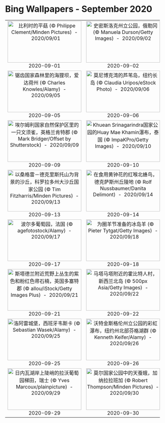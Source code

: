 # Bing Wallpapers - September 2020

| | | | |
|:-------------------------:|:-------------------------:|:-------------------------:|:-------------------------:|
| <a href="https://cn.bing.com/th?id=OHR.OysterMushroom_ZH-CN6265453153_UHD.jpg" target="_blank"><img src="https://cn.bing.com/th?id=OHR.OysterMushroom_ZH-CN6265453153_UHD.jpg&w=480" width="240" height="135" alt="比利时的平菇 (© Philippe Clement/Minden Pictures)  -  2020/09/01" title="比利时的平菇 (© Philippe Clement/Minden Pictures)  -  2020/09/01"></a><br>2020-09-01<br> | <a href="https://cn.bing.com/th?id=OHR.SmithRock_ZH-CN6383276214_UHD.jpg" target="_blank"><img src="https://cn.bing.com/th?id=OHR.SmithRock_ZH-CN6383276214_UHD.jpg&w=480" width="240" height="135" alt="史密斯洛克州立公园，俄勒冈 (© Manuela Durson/Getty Images)  -  2020/09/02" title="史密斯洛克州立公园，俄勒冈 (© Manuela Durson/Getty Images)  -  2020/09/02"></a><br>2020-09-02<br> | <a href="https://cn.bing.com/th?id=OHR.FinancialTowers_ZH-CN6494148642_UHD.jpg" target="_blank"><img src="https://cn.bing.com/th?id=OHR.FinancialTowers_ZH-CN6494148642_UHD.jpg&w=480" width="240" height="135" alt="陆家嘴金融贸易区，中国上海 (© Jackal Pan/Getty Images)  -  2020/09/03" title="陆家嘴金融贸易区，中国上海 (© Jackal Pan/Getty Images)  -  2020/09/03"></a><br>2020-09-03<br> | <a href="https://cn.bing.com/th?id=OHR.PicoIsland_ZH-CN6719354511_UHD.jpg" target="_blank"><img src="https://cn.bing.com/th?id=OHR.PicoIsland_ZH-CN6719354511_UHD.jpg&w=480" width="240" height="135" alt="一头公牛站在皮库山前的田野中，亚速尔群岛皮科岛 (© Atmo-Sphere/Getty Images)  -  2020/09/04" title="一头公牛站在皮库山前的田野中，亚速尔群岛皮科岛 (© Atmo-Sphere/Getty Images)  -  2020/09/04"></a><br>2020-09-04<br> |
| <a href="https://cn.bing.com/th?id=OHR.BeaverDam_ZH-CN6855160492_UHD.jpg" target="_blank"><img src="https://cn.bing.com/th?id=OHR.BeaverDam_ZH-CN6855160492_UHD.jpg&w=480" width="240" height="135" alt="锯齿国家森林里的海狸坝，爱达荷州 (© Charles Knowles/Alamy)  -  2020/09/05" title="锯齿国家森林里的海狸坝，爱达荷州 (© Charles Knowles/Alamy)  -  2020/09/05"></a><br>2020-09-05<br> | <a href="https://cn.bing.com/th?id=OHR.LongIsland_ZH-CN7089248815_UHD.jpg" target="_blank"><img src="https://cn.bing.com/th?id=OHR.LongIsland_ZH-CN7089248815_UHD.jpg&w=480" width="240" height="135" alt="莫尼博克湾的芦苇岛，纽约长岛 (© Claudia Uripos/eStock Photo)  -  2020/09/06" title="莫尼博克湾的芦苇岛，纽约长岛 (© Claudia Uripos/eStock Photo)  -  2020/09/06"></a><br>2020-09-06<br> | <a href="https://cn.bing.com/th?id=OHR.BleistifteFaber_ZH-CN7204563488_UHD.jpg" target="_blank"><img src="https://cn.bing.com/th?id=OHR.BleistifteFaber_ZH-CN7204563488_UHD.jpg&w=480" width="240" height="135" alt="辉柏嘉展出的铅笔，德国施泰因 (© Rüdiger Hess/geo-select FotoArt)  -  2020/09/07" title="辉柏嘉展出的铅笔，德国施泰因 (© Rüdiger Hess/geo-select FotoArt)  -  2020/09/07"></a><br>2020-09-07<br> | <a href="https://cn.bing.com/th?id=OHR.OttoSettembre_ZH-CN7378112626_UHD.jpg" target="_blank"><img src="https://cn.bing.com/th?id=OHR.OttoSettembre_ZH-CN7378112626_UHD.jpg&w=480" width="240" height="135" alt="瓦莱塔，马耳他 (© Deejpilot/GettyImages)  -  2020/09/08" title="瓦莱塔，马耳他 (© Deejpilot/GettyImages)  -  2020/09/08"></a><br>2020-09-08<br> |
| <a href="https://cn.bing.com/th?id=OHR.BeardedReedling_ZH-CN7714158275_UHD.jpg" target="_blank"><img src="https://cn.bing.com/th?id=OHR.BeardedReedling_ZH-CN7714158275_UHD.jpg&w=480" width="240" height="135" alt="埃尔姆利国家自然保护区里的一只文须雀，英格兰肯特郡 (© Mark Bridger/Offset by Shutterstock)  -  2020/09/09" title="埃尔姆利国家自然保护区里的一只文须雀，英格兰肯特郡 (© Mark Bridger/Offset by Shutterstock)  -  2020/09/09"></a><br>2020-09-09<br> | <a href="https://cn.bing.com/th?id=OHR.KanchanaburiWaterfall_ZH-CN7582684869_UHD.jpg" target="_blank"><img src="https://cn.bing.com/th?id=OHR.KanchanaburiWaterfall_ZH-CN7582684869_UHD.jpg&w=480" width="240" height="135" alt="Khuean Srinagarindra国家公园的Huay Mae Khamin瀑布，泰国 (© ImpaKPro/Getty Images)  -  2020/09/10" title="Khuean Srinagarindra国家公园的Huay Mae Khamin瀑布，泰国 (© ImpaKPro/Getty Images)  -  2020/09/10"></a><br>2020-09-10<br> | <a href="https://cn.bing.com/th?id=OHR.TorontoSky_ZH-CN6932705886_UHD.jpg" target="_blank"><img src="https://cn.bing.com/th?id=OHR.TorontoSky_ZH-CN6932705886_UHD.jpg&w=480" width="240" height="135" alt="日落时的多伦多天际线 (© diegograndi/Getty Images)  -  2020/09/11" title="日落时的多伦多天际线 (© diegograndi/Getty Images)  -  2020/09/11"></a><br>2020-09-11<br> | <a href="https://cn.bing.com/th?id=OHR.MedievalRocamadour_ZH-CN7063423495_UHD.jpg" target="_blank"><img src="https://cn.bing.com/th?id=OHR.MedievalRocamadour_ZH-CN7063423495_UHD.jpg&w=480" width="240" height="135" alt="罗卡马杜尔，法国 (© Rrrainbow/Getty Images)  -  2020/09/12" title="罗卡马杜尔，法国 (© Rrrainbow/Getty Images)  -  2020/09/12"></a><br>2020-09-12<br> |
| <a href="https://cn.bing.com/th?id=OHR.SangreCristoDunes_ZH-CN7193190503_UHD.jpg" target="_blank"><img src="https://cn.bing.com/th?id=OHR.SangreCristoDunes_ZH-CN7193190503_UHD.jpg&w=480" width="240" height="135" alt="以桑格雷－德克里斯托山为背景的沙丘，科罗拉多州大沙丘国家公园 (© Tim Fitzharris/Minden Pictures)  -  2020/09/13" title="以桑格雷－德克里斯托山为背景的沙丘，科罗拉多州大沙丘国家公园 (© Tim Fitzharris/Minden Pictures)  -  2020/09/13"></a><br>2020-09-13<br> | <a href="https://cn.bing.com/th?id=OHR.YellowBells_ZH-CN7296699570_UHD.jpg" target="_blank"><img src="https://cn.bing.com/th?id=OHR.YellowBells_ZH-CN7296699570_UHD.jpg&w=480" width="240" height="135" alt="在食用黄钟花的红喉北蜂鸟，德克萨斯州丘陵地 (© Rolf Nussbaumer/Danita Delimont)  -  2020/09/14" title="在食用黄钟花的红喉北蜂鸟，德克萨斯州丘陵地 (© Rolf Nussbaumer/Danita Delimont)  -  2020/09/14"></a><br>2020-09-14<br> | <a href="https://cn.bing.com/th?id=OHR.LifeguardEntrance_ZH-CN7394984988_UHD.jpg" target="_blank"><img src="https://cn.bing.com/th?id=OHR.LifeguardEntrance_ZH-CN7394984988_UHD.jpg&w=480" width="240" height="135" alt="日落时分中央海岸入口海滩上的救生员小屋，澳大利亚新南威尔士州 (© Yury Prokopenko/Getty Images)  -  2020/09/15" title="日落时分中央海岸入口海滩上的救生员小屋，澳大利亚新南威尔士州 (© Yury Prokopenko/Getty Images)  -  2020/09/15"></a><br>2020-09-15<br> | <a href="https://cn.bing.com/th?id=OHR.CityofGuanajuato_ZH-CN7559565626_UHD.jpg" target="_blank"><img src="https://cn.bing.com/th?id=OHR.CityofGuanajuato_ZH-CN7559565626_UHD.jpg&w=480" width="240" height="135" alt="瓜纳华托，墨西哥 (© AI NISHINO/Alamy)  -  2020/09/16" title="瓜纳华托，墨西哥 (© AI NISHINO/Alamy)  -  2020/09/16"></a><br>2020-09-16<br> |
| <a href="https://cn.bing.com/th?id=OHR.MistyVineyard_ZH-CN7642034150_UHD.jpg" target="_blank"><img src="https://cn.bing.com/th?id=OHR.MistyVineyard_ZH-CN7642034150_UHD.jpg&w=480" width="240" height="135" alt="波尔多葡萄园，法国 (© agefotostock/Alamy)  -  2020/09/17" title="波尔多葡萄园，法国 (© agefotostock/Alamy)  -  2020/09/17"></a><br>2020-09-17<br> | <a href="https://cn.bing.com/th?id=OHR.IcelandicRettir_ZH-CN7738923773_UHD.jpg" target="_blank"><img src="https://cn.bing.com/th?id=OHR.IcelandicRettir_ZH-CN7738923773_UHD.jpg&w=480" width="240" height="135" alt="为圈羊节准备的冰岛羊 (© Pieter Tytgat/Getty Images)  -  2020/09/18" title="为圈羊节准备的冰岛羊 (© Pieter Tytgat/Getty Images)  -  2020/09/18"></a><br>2020-09-18<br> | <a href="https://cn.bing.com/th?id=OHR.PirateSails_ZH-CN7821037852_UHD.jpg" target="_blank"><img src="https://cn.bing.com/th?id=OHR.PirateSails_ZH-CN7821037852_UHD.jpg&w=480" width="240" height="135" alt="瓦尔内明德的帆船，德国 (© Rico K?dder/Getty Images)  -  2020/09/19" title="瓦尔内明德的帆船，德国 (© Rico K?dder/Getty Images)  -  2020/09/19"></a><br>2020-09-19<br> | <a href="https://cn.bing.com/th?id=OHR.MontereyPup_ZH-CN7914017418_UHD.jpg" target="_blank"><img src="https://cn.bing.com/th?id=OHR.MontereyPup_ZH-CN7914017418_UHD.jpg&w=480" width="240" height="135" alt="海獭妈妈和新生的小狗，加利福尼亚蒙特雷湾 (© Suzi Eszterhas/Minden Pictures)  -  2020/09/20" title="海獭妈妈和新生的小狗，加利福尼亚蒙特雷湾 (© Suzi Eszterhas/Minden Pictures)  -  2020/09/20"></a><br>2020-09-20<br> |
| <a href="https://cn.bing.com/th?id=OHR.DorsetHeather_ZH-CN8284282373_UHD.jpg" target="_blank"><img src="https://cn.bing.com/th?id=OHR.DorsetHeather_ZH-CN8284282373_UHD.jpg&w=480" width="240" height="135" alt="斯塔德兰附近荒野上丛生的紫色和粉红色帚石楠，英国多塞特郡 (© allou/iStock/Getty Images Plus)  -  2020/09/21" title="斯塔德兰附近荒野上丛生的紫色和粉红色帚石楠，英国多塞特郡 (© allou/iStock/Getty Images Plus)  -  2020/09/21"></a><br>2020-09-21<br> | <a href="https://cn.bing.com/th?id=OHR.Matamata_ZH-CN8111830275_UHD.jpg" target="_blank"><img src="https://cn.bing.com/th?id=OHR.Matamata_ZH-CN8111830275_UHD.jpg&w=480" width="240" height="135" alt="马塔马塔附近的霍比特人村，新西兰北岛 (© 500px Asia/Getty Images)  -  2020/09/22" title="马塔马塔附近的霍比特人村，新西兰北岛 (© 500px Asia/Getty Images)  -  2020/09/22"></a><br>2020-09-22<br> | <a href="https://cn.bing.com/th?id=OHR.GoldenGinkgo_ZH-CN8507013452_UHD.jpg" target="_blank"><img src="https://cn.bing.com/th?id=OHR.GoldenGinkgo_ZH-CN8507013452_UHD.jpg&w=480" width="240" height="135" alt="玄武湖公园的金色银杏叶，中国南京 (© SIPA Asia/ZUMA Wire/Alamy)  -  2020/09/23" title="玄武湖公园的金色银杏叶，中国南京 (© SIPA Asia/ZUMA Wire/Alamy)  -  2020/09/23"></a><br>2020-09-23<br> | <a href="https://cn.bing.com/th?id=OHR.Almabtrieb_ZH-CN8639425400_UHD.jpg" target="_blank"><img src="https://cn.bing.com/th?id=OHR.Almabtrieb_ZH-CN8639425400_UHD.jpg&w=480" width="240" height="135" alt="为牛下山节（即把牛从高山牧场赶回)装饰的牛，奥地利坦海姆塔尔 (© Hans Lippert/Alamy)  -  2020/09/24" title="为牛下山节（即把牛从高山牧场赶回)装饰的牛，奥地利坦海姆塔尔 (© Hans Lippert/Alamy)  -  2020/09/24"></a><br>2020-09-24<br> |
| <a href="https://cn.bing.com/th?id=OHR.LoarreCastle_ZH-CN1136982025_UHD.jpg" target="_blank"><img src="https://cn.bing.com/th?id=OHR.LoarreCastle_ZH-CN1136982025_UHD.jpg&w=480" width="240" height="135" alt="洛阿雷城堡，西班牙韦斯卡 (© Sebastian Wasek/Alamy)  -  2020/09/25" title="洛阿雷城堡，西班牙韦斯卡 (© Sebastian Wasek/Alamy)  -  2020/09/25"></a><br>2020-09-25<br> | <a href="https://cn.bing.com/th?id=OHR.WatkinsGlen_ZH-CN1271268069_UHD.jpg" target="_blank"><img src="https://cn.bing.com/th?id=OHR.WatkinsGlen_ZH-CN1271268069_UHD.jpg&w=480" width="240" height="135" alt="沃特金斯格伦州立公园的彩虹瀑布，纽约州北部芬格湖群 (© Kenneth Keifer/Alamy)  -  2020/09/26" title="沃特金斯格伦州立公园的彩虹瀑布，纽约州北部芬格湖群 (© Kenneth Keifer/Alamy)  -  2020/09/26"></a><br>2020-09-26<br> | <a href="https://cn.bing.com/th?id=OHR.FraserRiver_ZH-CN1625992097_UHD.jpg" target="_blank"><img src="https://cn.bing.com/th?id=OHR.FraserRiver_ZH-CN1625992097_UHD.jpg&w=480" width="240" height="135" alt="温哥华东部的弗雷泽河和金耳朵山脉，加拿大不列颠哥伦比亚省 (© LeonU/Getty Images)  -  2020/09/27" title="温哥华东部的弗雷泽河和金耳朵山脉，加拿大不列颠哥伦比亚省 (© LeonU/Getty Images)  -  2020/09/27"></a><br>2020-09-27<br> | <a href="https://cn.bing.com/th?id=OHR.GreatBlueShark_ZH-CN1757082635_UHD.jpg" target="_blank"><img src="https://cn.bing.com/th?id=OHR.GreatBlueShark_ZH-CN1757082635_UHD.jpg&w=480" width="240" height="135" alt="北大西洋亚速尔群岛附近的大青鲨 (© Nuno Sa/Minden Pictures)  -  2020/09/28" title="北大西洋亚速尔群岛附近的大青鲨 (© Nuno Sa/Minden Pictures)  -  2020/09/28"></a><br>2020-09-28<br> |
| <a href="https://cn.bing.com/th?id=OHR.Lavaux_ZH-CN1891785892_UHD.jpg" target="_blank"><img src="https://cn.bing.com/th?id=OHR.Lavaux_ZH-CN1891785892_UHD.jpg&w=480" width="240" height="135" alt="日内瓦湖岸上陡峭的拉沃葡萄园梯田，瑞士 (© Yves Marcoux/plainpicture)  -  2020/09/29" title="日内瓦湖岸上陡峭的拉沃葡萄园梯田，瑞士 (© Yves Marcoux/plainpicture)  -  2020/09/29"></a><br>2020-09-29<br> | <a href="https://cn.bing.com/th?id=OHR.LaragangaMoth_ZH-CN2013788793_UHD.jpg" target="_blank"><img src="https://cn.bing.com/th?id=OHR.LaragangaMoth_ZH-CN2013788793_UHD.jpg&w=480" width="240" height="135" alt="莫尔国家公园中的天蚕蛾，加纳拉拉班加 (© Robert Thompson/Minden Pictures)  -  2020/09/30" title="莫尔国家公园中的天蚕蛾，加纳拉拉班加 (© Robert Thompson/Minden Pictures)  -  2020/09/30"></a><br>2020-09-30<br> |  |  |
